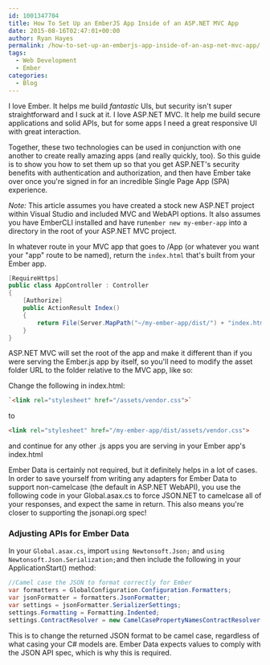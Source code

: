 ```yaml
---
id: 1001347704
title: How To Set Up an EmberJS App Inside of an ASP.NET MVC App
date: 2015-08-16T02:47:01+00:00
author: Ryan Hayes
permalink: /how-to-set-up-an-emberjs-app-inside-of-an-asp-net-mvc-app/
tags:
  - Web Development
  - Ember
categories:
  - Blog
---
```

I love Ember. It helps me build _fantastic_ UIs, but security isn't super straightforward and I suck at it. I love ASP.NET MVC. It help me build secure applications and solid APIs, but for some apps I need a great responsive UI with great interaction.

Together, these two technologies can be used in conjunction with one another to create really amazing apps (and really quickly, too). So this guide is to show you how to set them up so that you get ASP.NET's security benefits with authentication and authorization, and then have Ember take over once you're signed in for an incredible Single Page App (SPA) experience.

_Note:_ This article assumes you have created a stock new ASP.NET project within Visual Studio and included MVC and WebAPI options. It also assumes you have EmberCLI installed and have run`ember new my-ember-app` into a directory in the root of your ASP.NET MVC project.

In whatever route in your MVC app that goes to /App (or whatever you want your "app" route to be named), return the `index.html` that's built from your Ember app.

```csharp
[RequireHttps]
public class AppController : Controller
{
    [Authorize]
    public ActionResult Index()
    {
        return File(Server.MapPath("~/my-ember-app/dist/") + "index.html", "text/html");
    }
}
```

ASP.NET MVC will set the root of the app and make it different than if you were serving the Ember.js app by itself, so you'll need to modify the asset folder URL to the folder relative to the MVC app, like so:

Change the following in index.html:

```html
`<link rel="stylesheet" href="/assets/vendor.css">`
```
to

```html
<link rel="stylesheet" href="/my-ember-app/dist/assets/vendor.css">
```
and continue for any other .js apps you are serving in your Ember app's index.html

Ember Data is certainly not required, but it definitely helps in a lot of cases. In order to save yourself from writing any adapters for Ember Data to support non-camelcase (the default in ASP.NET WebAPI), you use the following code in your Global.asax.cs to force JSON.NET to camelcase all of your responses, and expect the same in return. This also means you're closer to supporting the jsonapi.org spec!

### Adjusting APIs for Ember Data

In your `Global.asax.cs`, import `using Newtonsoft.Json;` and `using Newtonsoft.Json.Serialization;`and then include the following in your ApplicationStart() method:

```csharp
//Camel case the JSON to format correctly for Ember
var formatters = GlobalConfiguration.Configuration.Formatters;
var jsonFormatter = formatters.JsonFormatter;
var settings = jsonFormatter.SerializerSettings;
settings.Formatting = Formatting.Indented;
settings.ContractResolver = new CamelCasePropertyNamesContractResolver();
```

This is to change the returned JSON format to be camel case, regardless of what casing your C# models are. Ember Data expects values to comply with the JSON API spec, which is why this is required.